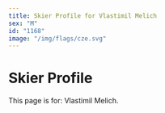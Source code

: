 ```yaml
---
title: Skier Profile for Vlastimil Melich
sex: "M"
id: "1168"
image: "/img/flags/cze.svg" 
---
```


# Skier Profile

This page is for: Vlastimil Melich.
    